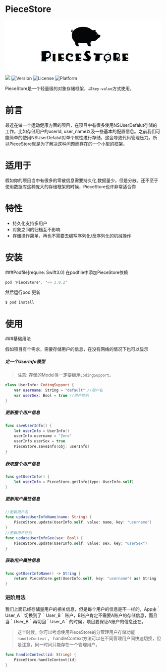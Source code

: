 # PieceStore


![](logo.png)

![](http://img.shields.io/badge/Swift-3-blue.svg)  ![Version](https://img.shields.io/cocoapods/v/CmdBluetooth.svg?style=flat)	![License](https://img.shields.io/cocoapods/l/CmdBluetooth.svg?style=flat)	![Platform](https://img.shields.io/cocoapods/p/CmdBluetooth.svg?style=flat)

PieceStore是一个轻量级的对象存储框架，以`key-value`方式使用。


# 前言

最近在做一个运动健康方面的项目，在项目中有很多使用NSUserDefalut存储的工作，比如存储用户的userId, user_name以及一些基本的配置信息。之前我们可能简单的使用NSUserDefalut对单个属性进行存储，这会导致代码管理压力。所以PieceStore就是为了解决这种问题而存在的一个小型的框架。

# 适用于

假如你的项目当中有很多的零散信息需要持久化,数据量少，但是分散。还不至于使用数据库这种庞大的存储框架的时候，PieceStore也许非常适合你

# 特性

- 持久化支持多用户
- 对象之间的归档互不影响
- 存储操作简单，再也不需要去编写序列化/反序列化的机械操作

# 安装

###Podfile[require: Swift3.0]
在podfile中添加PieceStore依赖
```swift
pod 'PieceStore', '~> 3.0.2'
```
然后运行pod 更新
```swift
$ pod install
```

# 使用

###基础用法

 假如项目有个需求，需要存储用户的信息，在没有网络的情况下也可以显示
 
##### 定一个UserInfo模型

 > 注意: 存储的Model类一定要继承`CodingSupport`。   

```swift
class UserInfo: CodingSupport {
    var username: String = "default" //用户名
    var userSex: Bool = true //用户性别
}
```

##### 更新整个用户信息

```swift
func saveUserInfo() {
    let userInfo = UserInfo()
    userInfo.username = "Zero"
    userInfo.userSex = true
    PieceStore.saveInfo(obj: userInfo)
}
```

##### 获取整个用户信息

```swift
func getUserInfo() {
    let userInfo = PieceStore.getInfo(type: UserInfo.self)
}
```

##### 更新用户属性信息

```swift 
//更新用户名
func updateUserInfoName(name: String) {
    PieceStore.update(UserInfo.self, value: name, key: "username")
}
//更新用户性别
func updateUserInfoSex(sex: Bool) {
    PieceStore.update(UserInfo.self, value: sex, key: "userSex")
}
```

##### 获取用户属性信息

```swift 
func getUserInfoName() -> String {
    return PieceStore.get(UserInfo.self, key: "username") as! String
}
```

### 进阶用法

我们上面已经存储量用户的相关信息，但是每个用户的信息是不一样的，App由｀User_A｀切换到了｀User_B｀账户，B账户肯定不需要A账户的存储信息，而且当｀User_B｀再切回｀User_A｀的时候，项目要保证A账户的信息还在。
> 这个时候，你可以考虑使用PieceStore的分管理用户存储功能 `handleContext` ， handleContext方法可以在不同管理用户间快速切换，但是注意，同一时间只能存在一个管理用户。
```swift 
func handleContext(id: String) {
    PieceStore.handleContext(id)
}
```
